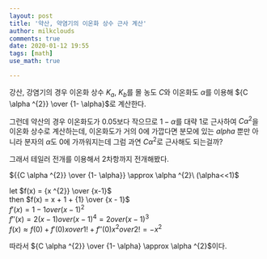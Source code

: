 ```yaml
---
layout: post
title: '약산, 약염기의 이온화 상수 근사 계산'
author: milkclouds
comments: true
date: 2020-01-12 19:55
tags: [math]
use_math: true

---
```


강산, 강염기의 경우 이온화 상수 $K_{a}$, $K_{b}$를 몰 농도 $C$와 이온화도 $\alpha$를 이용해 ${C \alpha ^{2}} \over {1- \alpha}$로 계산한다.  

그런데 약산의 경우 이온화도가 0.05보다 작으므로 $1 - \alpha$를 대략 1로 근사하여 $C \alpha^{2}$을 이온화 상수로 계산하는데, 이온화도가 거의 0에 가깝다면 분모에 있는 $alpha$ 뿐만 아니라 분자의 $\alpha$도 0에 가까워지는데 그럼 과연 $C \alpha^{2}$로 근사해도 되는걸까?  


그래서 테일러 전개를 이용해서 2차항까지 전개해봤다.  

${{C \alpha ^{2}} \over {1- \alpha}} \approx \alpha ^{2}\ (\alpha<<1)$


let $f(x) = {x ^{2}} \over {x-1}$  
then $f(x) = x + 1 + {1} \over {x - 1}$  
$f\prime(x) = 1 - {1} over {(x - 1)^{2}}$  
$f''(x) = {2 (x - 1)} over {(x - 1)^{4}} = {2} over {(x - 1)^{3}}$  
$f(x) \approx f(0) + {f'(0) x} over {1!} + {f''(0) x^{2}} over {2!} = -x^{2}$  

따라서 ${C \alpha ^{2}} \over {1- \alpha} \approx \alpha ^{2}\$이다.